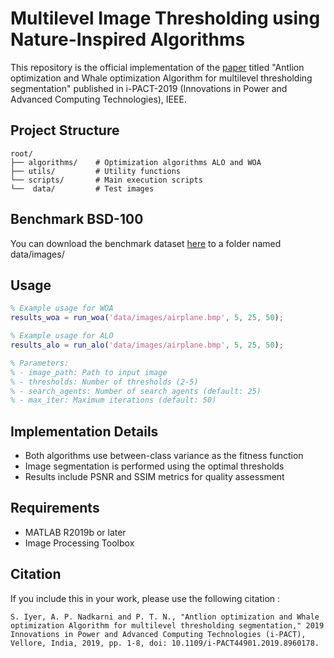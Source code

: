 # Multilevel Image Thresholding using Nature-Inspired Algorithms

This repository is the official implementation of the [paper](https://ieeexplore.ieee.org/abstract/document/8960178) titled "Antlion optimization and Whale optimization Algorithm for multilevel thresholding segmentation" published in i-PACT-2019 (Innovations in Power and Advanced Computing Technologies), IEEE.


## Project Structure

```
root/
├── algorithms/    # Optimization algorithms ALO and WOA
├── utils/         # Utility functions
└── scripts/       # Main execution scripts
└──  data/         # Test images
```

## Benchmark BSD-100
You can download the benchmark dataset [here](https://www2.eecs.berkeley.edu/Research/Projects/CS/vision/bsds/)
to a folder named data/images/

## Usage

```matlab
% Example usage for WOA
results_woa = run_woa('data/images/airplane.bmp', 5, 25, 50);

% Example usage for ALO
results_alo = run_alo('data/images/airplane.bmp', 5, 25, 50);

% Parameters:
% - image_path: Path to input image
% - thresholds: Number of thresholds (2-5)
% - search_agents: Number of search agents (default: 25)
% - max_iter: Maximum iterations (default: 50)
```

## Implementation Details

- Both algorithms use between-class variance as the fitness function
- Image segmentation is performed using the optimal thresholds
- Results include PSNR and SSIM metrics for quality assessment

## Requirements

- MATLAB R2019b or later
- Image Processing Toolbox

## Citation

If you include this in your work, please use the following citation : 
```
S. Iyer, A. P. Nadkarni and P. T. N., "Antlion optimization and Whale optimization Algorithm for multilevel thresholding segmentation," 2019 Innovations in Power and Advanced Computing Technologies (i-PACT), Vellore, India, 2019, pp. 1-8, doi: 10.1109/i-PACT44901.2019.8960178.
```
